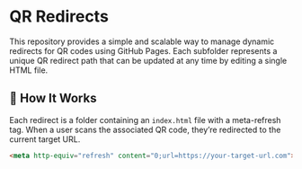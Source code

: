 # QR Redirects

This repository provides a simple and scalable way to manage dynamic redirects for QR codes using GitHub Pages. Each subfolder represents a unique QR redirect path that can be updated at any time by editing a single HTML file.

## 🔧 How It Works

Each redirect is a folder containing an `index.html` file with a meta-refresh tag. When a user scans the associated QR code, they’re redirected to the current target URL.

```html
<meta http-equiv="refresh" content="0;url=https://your-target-url.com">
